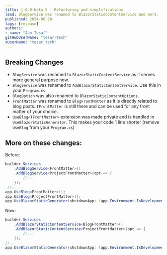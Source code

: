 ```yaml
---
title: 1.0.0-beta.9 - Refactoring and simplifications
lead: BlogService was renamed to BlazorStaticContentService and more.
published: 2024-06-20
tags: [release]
authors:
- name: "Jan Tesař"
gitHubUserName: "tesar-tech"
xUserName: "tesar_tech"
---
```


## Breaking Changes

- `BlogService` was renamed to `BlazorStaticContentService` as it serves more general purpose now.
- `BlogService` was renamed to `AddBlazorStaticContentService`. Use this in your `Program.cs`
- `BlogOption` was also renamed to `BlazorStaticContentOptions`.
- `FrontMatter` was renamed to `BlogFrontMatter` as it is directly related to blog posts. `IFrontMatter` is still there
  and can be used for any front matter of your choice.
- `UseBlog<TFrontMatter>` extension was made private and is handled in `UseBlazorStaticGenerator`. This makes your code
  1 line shorter (remove `UseBlog` from your `Program.cs`)

## More on these changes:

Before:

```csharp
builder.Services
    .AddBlogService<FrontMatter>()
    .AddBlogService<ProjectFrontMatter>(opt => {
        //...
    });
 //..
app.UseBlog<FrontMatter>();
app.UseBlog<ProjectFrontMatter>();
app.UseBlazorStaticGenerator(shutdownApp: !app.Environment.IsDevelopment());
```

Now:

```csharp
builder.Services
    .AddBlazorStaticContentService<BlogFrontMatter>()
    .AddBlazorStaticContentService<ProjectFrontMatter>(opt => {
        //...
    });
//..
app.UseBlazorStaticGenerator(shutdownApp: !app.Environment.IsDevelopment());
```


